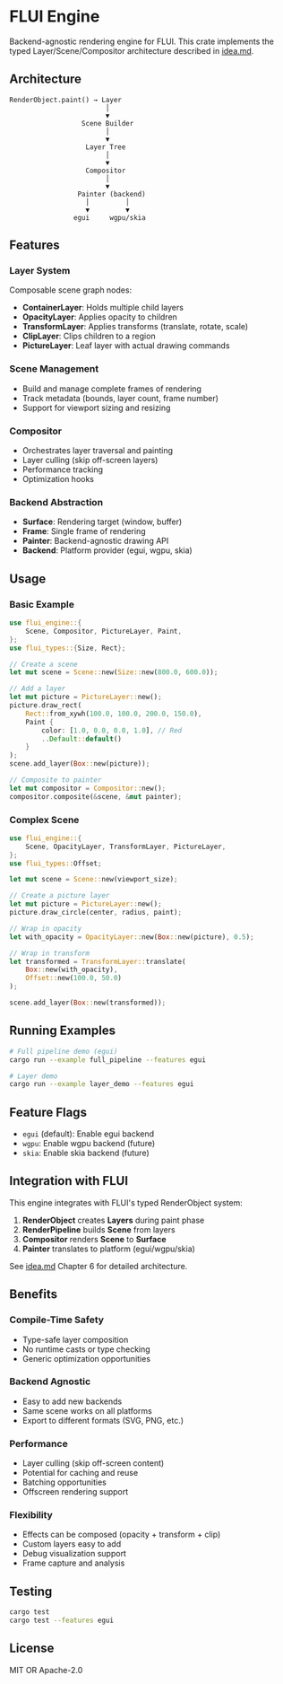 # FLUI Engine

Backend-agnostic rendering engine for FLUI. This crate implements the typed Layer/Scene/Compositor architecture described in [idea.md](../../idea.md).

## Architecture

```
RenderObject.paint() → Layer
                        │
                        ▼
                  Scene Builder
                        │
                        ▼
                   Layer Tree
                        │
                        ▼
                   Compositor
                        │
                        ▼
                 Painter (backend)
                   │         │
                   ▼         ▼
                egui     wgpu/skia
```

## Features

### Layer System

Composable scene graph nodes:
- **ContainerLayer**: Holds multiple child layers
- **OpacityLayer**: Applies opacity to children
- **TransformLayer**: Applies transforms (translate, rotate, scale)
- **ClipLayer**: Clips children to a region
- **PictureLayer**: Leaf layer with actual drawing commands

### Scene Management

- Build and manage complete frames of rendering
- Track metadata (bounds, layer count, frame number)
- Support for viewport sizing and resizing

### Compositor

- Orchestrates layer traversal and painting
- Layer culling (skip off-screen layers)
- Performance tracking
- Optimization hooks

### Backend Abstraction

- **Surface**: Rendering target (window, buffer)
- **Frame**: Single frame of rendering
- **Painter**: Backend-agnostic drawing API
- **Backend**: Platform provider (egui, wgpu, skia)

## Usage

### Basic Example

```rust
use flui_engine::{
    Scene, Compositor, PictureLayer, Paint,
};
use flui_types::{Size, Rect};

// Create a scene
let mut scene = Scene::new(Size::new(800.0, 600.0));

// Add a layer
let mut picture = PictureLayer::new();
picture.draw_rect(
    Rect::from_xywh(100.0, 100.0, 200.0, 150.0),
    Paint {
        color: [1.0, 0.0, 0.0, 1.0], // Red
        ..Default::default()
    }
);
scene.add_layer(Box::new(picture));

// Composite to painter
let mut compositor = Compositor::new();
compositor.composite(&scene, &mut painter);
```

### Complex Scene

```rust
use flui_engine::{
    Scene, OpacityLayer, TransformLayer, PictureLayer,
};
use flui_types::Offset;

let mut scene = Scene::new(viewport_size);

// Create a picture layer
let mut picture = PictureLayer::new();
picture.draw_circle(center, radius, paint);

// Wrap in opacity
let with_opacity = OpacityLayer::new(Box::new(picture), 0.5);

// Wrap in transform
let transformed = TransformLayer::translate(
    Box::new(with_opacity),
    Offset::new(100.0, 50.0)
);

scene.add_layer(Box::new(transformed));
```

## Running Examples

```bash
# Full pipeline demo (egui)
cargo run --example full_pipeline --features egui

# Layer demo
cargo run --example layer_demo --features egui
```

## Feature Flags

- `egui` (default): Enable egui backend
- `wgpu`: Enable wgpu backend (future)
- `skia`: Enable skia backend (future)

## Integration with FLUI

This engine integrates with FLUI's typed RenderObject system:

1. **RenderObject** creates **Layers** during paint phase
2. **RenderPipeline** builds **Scene** from layers
3. **Compositor** renders **Scene** to **Surface**
4. **Painter** translates to platform (egui/wgpu/skia)

See [idea.md](../../idea.md) Chapter 6 for detailed architecture.

## Benefits

### Compile-Time Safety

- Type-safe layer composition
- No runtime casts or type checking
- Generic optimization opportunities

### Backend Agnostic

- Easy to add new backends
- Same scene works on all platforms
- Export to different formats (SVG, PNG, etc.)

### Performance

- Layer culling (skip off-screen content)
- Potential for caching and reuse
- Batching opportunities
- Offscreen rendering support

### Flexibility

- Effects can be composed (opacity + transform + clip)
- Custom layers easy to add
- Debug visualization support
- Frame capture and analysis

## Testing

```bash
cargo test
cargo test --features egui
```

## License

MIT OR Apache-2.0
